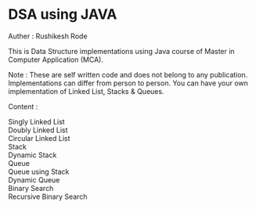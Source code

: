# DSA using JAVA

Auther : Rushikesh Rode

This is Data Structure implementations using Java course of Master in Computer Application (MCA).

Note : These are self written code and does not belong to any publication. Implementations can differ from person to person. You can have your own implementation of Linked List, Stacks & Queues.

Content :

Singly Linked List <br>
Doubly Linked List <br>
Circular Linked List <br>
Stack <br>
Dynamic Stack <br>
Queue <br>
Queue using Stack <br>
Dynamic Queue <br>
Binary Search <br>
Recursive Binary Search <br>